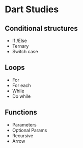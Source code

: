 # Dart Studies

## Conditional structures
* If /Else
* Ternary
* Switch case

## Loops
* For
* For each
* While
* Do while

## Functions
* Parameters
* Optional Params
* Recursive
* Arrow
